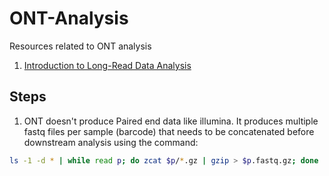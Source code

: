 # ONT-Analysis
Resources related to ONT analysis
1. [Introduction to Long-Read Data Analysis](https://timkahlke.github.io/LongRead_tutorials/)


## Steps
1. ONT doesn't produce Paired end data like illumina. It produces multiple fastq files per sample (barcode) that needs to be concatenated before downstream analysis using the command:

```bash
ls -1 -d * | while read p; do zcat $p/*.gz | gzip > $p.fastq.gz; done
```
